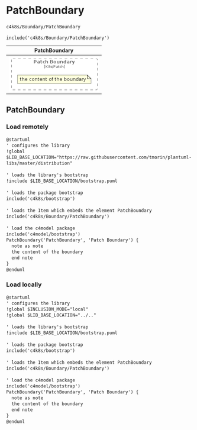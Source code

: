 # PatchBoundary


```text
c4k8s/Boundary/PatchBoundary
```

```text
include('c4k8s/Boundary/PatchBoundary')
```



| PatchBoundary |
| :---: |
| ![illustration for PatchBoundary](../../c4k8s/Boundary/PatchBoundary.Local.png) |




## PatchBoundary

### Load remotely
```plantuml
@startuml
' configures the library
!global $LIB_BASE_LOCATION="https://raw.githubusercontent.com/tmorin/plantuml-libs/master/distribution"

' loads the library's bootstrap
!include $LIB_BASE_LOCATION/bootstrap.puml

' loads the package bootstrap
include('c4k8s/bootstrap')

' loads the Item which embeds the element PatchBoundary
include('c4k8s/Boundary/PatchBoundary')

' load the c4model package
include('c4model/bootstrap')
PatchBoundary('PatchBoundary', 'Patch Boundary') {
  note as note
  the content of the boundary
  end note
}
@enduml
```

### Load locally
```plantuml
@startuml
' configures the library
!global $INCLUSION_MODE="local"
!global $LIB_BASE_LOCATION="../.."

' loads the library's bootstrap
!include $LIB_BASE_LOCATION/bootstrap.puml

' loads the package bootstrap
include('c4k8s/bootstrap')

' loads the Item which embeds the element PatchBoundary
include('c4k8s/Boundary/PatchBoundary')

' load the c4model package
include('c4model/bootstrap')
PatchBoundary('PatchBoundary', 'Patch Boundary') {
  note as note
  the content of the boundary
  end note
}
@enduml
```

